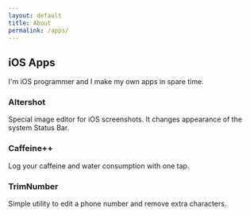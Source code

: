 ```yaml
---
layout: default
title: About
permalink: /apps/
---
```


## iOS Apps

I'm iOS programmer and I make my own apps in spare time.
  

### Altershot <a href="https://itunes.apple.com/gb/app/altershot/id911930618" style="display:inline-block;overflow:hidden;background:url(https://linkmaker.itunes.apple.com/assets/shared/badges/en-us/appstore-sm.svg) no-repeat;width:60px;height:15px;background-size:contain;" class="app-link"></a>

Special image editor for iOS screenshots. It changes appearance of the
system Status Bar.

### Caffeine++ <a href="https://itunes.apple.com/gb/app/caffeine-caffeine-tracker/id983386737" style="display:inline-block;overflow:hidden;background:url(https://linkmaker.itunes.apple.com/assets/shared/badges/en-us/appstore-sm.svg) no-repeat;width:60px;height:15px;background-size:contain;" class="app-link"></a>

Log your caffeine and water consumption with one tap.

### TrimNumber <a href="https://itunes.apple.com/gb/app/trimnumber/id891432865" style="display:inline-block;overflow:hidden;background:url(https://linkmaker.itunes.apple.com/assets/shared/badges/en-us/appstore-sm.svg) no-repeat;width:60px;height:15px;background-size:contain;" class="app-link"></a>

Simple utility to edit a phone number and remove extra characters.
